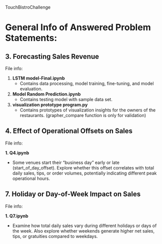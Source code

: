TouchBistroChallenge 

# General Info of Answered Problem Statements:

## **3. Forecasting Sales Revenue**

File info:

1. **LSTM model-Final.ipynb**
   - Contains data processing, model training, fine-tuning, and model evaluation.
3. **Model Random Prediction.ipynb**
   - Contains testing model with sample data set.
5. **visualization prototype program.py**
   - Contains prototypes of visualization insights for the owners of the restaurants. (grapher_compare function is only for validation)


## **4. Effect of Operational Offsets on Sales**

File info:

**1. Q4.ipynb**
   - Some venues start their “business day” early or late (start_of_day_offset). 
Explore whether this offset correlates with total daily sales, tips, or order volumes, potentially indicating different peak operational hours.


## **7. Holiday or Day-of-Week Impact on Sales**

File info:

**1. Q7.ipynb**
  - Examine how total daily sales vary during different holidays or days of the week. 
Also explore whether weekends generate higher net sales, tips, or gratuities compared to weekdays.
